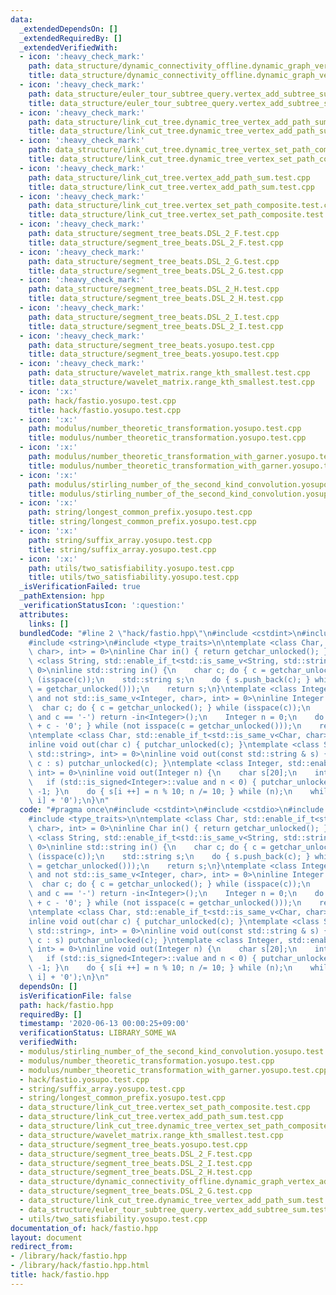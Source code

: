 ```yaml
---
data:
  _extendedDependsOn: []
  _extendedRequiredBy: []
  _extendedVerifiedWith:
  - icon: ':heavy_check_mark:'
    path: data_structure/dynamic_connectivity_offline.dynamic_graph_vertex_add_component_sum.test.cpp
    title: data_structure/dynamic_connectivity_offline.dynamic_graph_vertex_add_component_sum.test.cpp
  - icon: ':heavy_check_mark:'
    path: data_structure/euler_tour_subtree_query.vertex_add_subtree_sum.test.cpp
    title: data_structure/euler_tour_subtree_query.vertex_add_subtree_sum.test.cpp
  - icon: ':heavy_check_mark:'
    path: data_structure/link_cut_tree.dynamic_tree_vertex_add_path_sum.test.cpp
    title: data_structure/link_cut_tree.dynamic_tree_vertex_add_path_sum.test.cpp
  - icon: ':heavy_check_mark:'
    path: data_structure/link_cut_tree.dynamic_tree_vertex_set_path_composite.test.cpp
    title: data_structure/link_cut_tree.dynamic_tree_vertex_set_path_composite.test.cpp
  - icon: ':heavy_check_mark:'
    path: data_structure/link_cut_tree.vertex_add_path_sum.test.cpp
    title: data_structure/link_cut_tree.vertex_add_path_sum.test.cpp
  - icon: ':heavy_check_mark:'
    path: data_structure/link_cut_tree.vertex_set_path_composite.test.cpp
    title: data_structure/link_cut_tree.vertex_set_path_composite.test.cpp
  - icon: ':heavy_check_mark:'
    path: data_structure/segment_tree_beats.DSL_2_F.test.cpp
    title: data_structure/segment_tree_beats.DSL_2_F.test.cpp
  - icon: ':heavy_check_mark:'
    path: data_structure/segment_tree_beats.DSL_2_G.test.cpp
    title: data_structure/segment_tree_beats.DSL_2_G.test.cpp
  - icon: ':heavy_check_mark:'
    path: data_structure/segment_tree_beats.DSL_2_H.test.cpp
    title: data_structure/segment_tree_beats.DSL_2_H.test.cpp
  - icon: ':heavy_check_mark:'
    path: data_structure/segment_tree_beats.DSL_2_I.test.cpp
    title: data_structure/segment_tree_beats.DSL_2_I.test.cpp
  - icon: ':heavy_check_mark:'
    path: data_structure/segment_tree_beats.yosupo.test.cpp
    title: data_structure/segment_tree_beats.yosupo.test.cpp
  - icon: ':heavy_check_mark:'
    path: data_structure/wavelet_matrix.range_kth_smallest.test.cpp
    title: data_structure/wavelet_matrix.range_kth_smallest.test.cpp
  - icon: ':x:'
    path: hack/fastio.yosupo.test.cpp
    title: hack/fastio.yosupo.test.cpp
  - icon: ':x:'
    path: modulus/number_theoretic_transformation.yosupo.test.cpp
    title: modulus/number_theoretic_transformation.yosupo.test.cpp
  - icon: ':x:'
    path: modulus/number_theoretic_transformation_with_garner.yosupo.test.cpp
    title: modulus/number_theoretic_transformation_with_garner.yosupo.test.cpp
  - icon: ':x:'
    path: modulus/stirling_number_of_the_second_kind_convolution.yosupo.test.cpp
    title: modulus/stirling_number_of_the_second_kind_convolution.yosupo.test.cpp
  - icon: ':x:'
    path: string/longest_common_prefix.yosupo.test.cpp
    title: string/longest_common_prefix.yosupo.test.cpp
  - icon: ':x:'
    path: string/suffix_array.yosupo.test.cpp
    title: string/suffix_array.yosupo.test.cpp
  - icon: ':x:'
    path: utils/two_satisfiability.yosupo.test.cpp
    title: utils/two_satisfiability.yosupo.test.cpp
  _isVerificationFailed: true
  _pathExtension: hpp
  _verificationStatusIcon: ':question:'
  attributes:
    links: []
  bundledCode: "#line 2 \"hack/fastio.hpp\"\n#include <cstdint>\n#include <cstdio>\n\
    #include <string>\n#include <type_traits>\n\ntemplate <class Char, std::enable_if_t<std::is_same_v<Char,\
    \ char>, int> = 0>\ninline Char in() { return getchar_unlocked(); }\ntemplate\
    \ <class String, std::enable_if_t<std::is_same_v<String, std::string>, int> =\
    \ 0>\ninline std::string in() {\n    char c; do { c = getchar_unlocked(); } while\
    \ (isspace(c));\n    std::string s;\n    do { s.push_back(c); } while (not isspace(c\
    \ = getchar_unlocked()));\n    return s;\n}\ntemplate <class Integer, std::enable_if_t<std::is_integral_v<Integer>\
    \ and not std::is_same_v<Integer, char>, int> = 0>\ninline Integer in() {\n  \
    \  char c; do { c = getchar_unlocked(); } while (isspace(c));\n    if (std::is_signed<Integer>::value\
    \ and c == '-') return -in<Integer>();\n    Integer n = 0;\n    do { n = n * 10\
    \ + c - '0'; } while (not isspace(c = getchar_unlocked()));\n    return n;\n}\n\
    \ntemplate <class Char, std::enable_if_t<std::is_same_v<Char, char>, int> = 0>\n\
    inline void out(char c) { putchar_unlocked(c); }\ntemplate <class String, std::enable_if_t<std::is_same_v<String,\
    \ std::string>, int> = 0>\ninline void out(const std::string & s) { for (char\
    \ c : s) putchar_unlocked(c); }\ntemplate <class Integer, std::enable_if_t<std::is_integral_v<Integer>,\
    \ int> = 0>\ninline void out(Integer n) {\n    char s[20];\n    int i = 0;\n \
    \   if (std::is_signed<Integer>::value and n < 0) { putchar_unlocked('-'); n *=\
    \ -1; }\n    do { s[i ++] = n % 10; n /= 10; } while (n);\n    while (i) putchar_unlocked(s[--\
    \ i] + '0');\n}\n"
  code: "#pragma once\n#include <cstdint>\n#include <cstdio>\n#include <string>\n\
    #include <type_traits>\n\ntemplate <class Char, std::enable_if_t<std::is_same_v<Char,\
    \ char>, int> = 0>\ninline Char in() { return getchar_unlocked(); }\ntemplate\
    \ <class String, std::enable_if_t<std::is_same_v<String, std::string>, int> =\
    \ 0>\ninline std::string in() {\n    char c; do { c = getchar_unlocked(); } while\
    \ (isspace(c));\n    std::string s;\n    do { s.push_back(c); } while (not isspace(c\
    \ = getchar_unlocked()));\n    return s;\n}\ntemplate <class Integer, std::enable_if_t<std::is_integral_v<Integer>\
    \ and not std::is_same_v<Integer, char>, int> = 0>\ninline Integer in() {\n  \
    \  char c; do { c = getchar_unlocked(); } while (isspace(c));\n    if (std::is_signed<Integer>::value\
    \ and c == '-') return -in<Integer>();\n    Integer n = 0;\n    do { n = n * 10\
    \ + c - '0'; } while (not isspace(c = getchar_unlocked()));\n    return n;\n}\n\
    \ntemplate <class Char, std::enable_if_t<std::is_same_v<Char, char>, int> = 0>\n\
    inline void out(char c) { putchar_unlocked(c); }\ntemplate <class String, std::enable_if_t<std::is_same_v<String,\
    \ std::string>, int> = 0>\ninline void out(const std::string & s) { for (char\
    \ c : s) putchar_unlocked(c); }\ntemplate <class Integer, std::enable_if_t<std::is_integral_v<Integer>,\
    \ int> = 0>\ninline void out(Integer n) {\n    char s[20];\n    int i = 0;\n \
    \   if (std::is_signed<Integer>::value and n < 0) { putchar_unlocked('-'); n *=\
    \ -1; }\n    do { s[i ++] = n % 10; n /= 10; } while (n);\n    while (i) putchar_unlocked(s[--\
    \ i] + '0');\n}\n"
  dependsOn: []
  isVerificationFile: false
  path: hack/fastio.hpp
  requiredBy: []
  timestamp: '2020-06-13 00:00:25+09:00'
  verificationStatus: LIBRARY_SOME_WA
  verifiedWith:
  - modulus/stirling_number_of_the_second_kind_convolution.yosupo.test.cpp
  - modulus/number_theoretic_transformation.yosupo.test.cpp
  - modulus/number_theoretic_transformation_with_garner.yosupo.test.cpp
  - hack/fastio.yosupo.test.cpp
  - string/suffix_array.yosupo.test.cpp
  - string/longest_common_prefix.yosupo.test.cpp
  - data_structure/link_cut_tree.vertex_set_path_composite.test.cpp
  - data_structure/link_cut_tree.vertex_add_path_sum.test.cpp
  - data_structure/link_cut_tree.dynamic_tree_vertex_set_path_composite.test.cpp
  - data_structure/wavelet_matrix.range_kth_smallest.test.cpp
  - data_structure/segment_tree_beats.yosupo.test.cpp
  - data_structure/segment_tree_beats.DSL_2_F.test.cpp
  - data_structure/segment_tree_beats.DSL_2_I.test.cpp
  - data_structure/segment_tree_beats.DSL_2_H.test.cpp
  - data_structure/dynamic_connectivity_offline.dynamic_graph_vertex_add_component_sum.test.cpp
  - data_structure/segment_tree_beats.DSL_2_G.test.cpp
  - data_structure/link_cut_tree.dynamic_tree_vertex_add_path_sum.test.cpp
  - data_structure/euler_tour_subtree_query.vertex_add_subtree_sum.test.cpp
  - utils/two_satisfiability.yosupo.test.cpp
documentation_of: hack/fastio.hpp
layout: document
redirect_from:
- /library/hack/fastio.hpp
- /library/hack/fastio.hpp.html
title: hack/fastio.hpp
---
```

